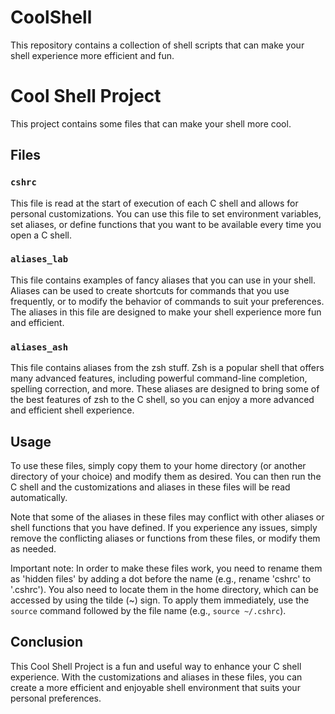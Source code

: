 # CoolShell
This repository contains a collection of shell scripts that can make your shell experience more efficient and fun.

# Cool Shell Project

This project contains some files that can make your shell more cool.

## Files

### `cshrc`

This file is read at the start of execution of each C shell and allows for personal customizations. You can use this file to set environment variables, set aliases, or define functions that you want to be available every time you open a C shell.

### `aliases_lab`

This file contains examples of fancy aliases that you can use in your shell. Aliases can be used to create shortcuts for commands that you use frequently, or to modify the behavior of commands to suit your preferences. The aliases in this file are designed to make your shell experience more fun and efficient.

### `aliases_ash`

This file contains aliases from the zsh stuff. Zsh is a popular shell that offers many advanced features, including powerful command-line completion, spelling correction, and more. These aliases are designed to bring some of the best features of zsh to the C shell, so you can enjoy a more advanced and efficient shell experience.

## Usage

To use these files, simply copy them to your home directory (or another directory of your choice) and modify them as desired. You can then run the C shell and the customizations and aliases in these files will be read automatically.

Note that some of the aliases in these files may conflict with other aliases or shell functions that you have defined. If you experience any issues, simply remove the conflicting aliases or functions from these files, or modify them as needed.


Important note: In order to make these files work, you need to rename them as 'hidden files' by adding a dot before the name (e.g., rename 'cshrc' to '.cshrc'). You also need to locate them in the home directory, which can be accessed by using the tilde (~) sign. To apply them immediately, use the `source` command followed by the file name (e.g., `source ~/.cshrc`).

## Conclusion

This Cool Shell Project is a fun and useful way to enhance your C shell experience. With the customizations and aliases in these files, you can create a more efficient and enjoyable shell environment that suits your personal preferences.
